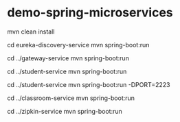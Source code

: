 # demo-spring-microservices

mvn clean install

cd eureka-discovery-service
mvn spring-boot:run

cd ../gateway-service
mvn spring-boot:run

cd ../student-service
mvn spring-boot:run

cd ../student-service
mvn spring-boot:run -DPORT=2223

cd ../classroom-service
mvn spring-boot:run

cd ../zipkin-service
mvn spring-boot:run
